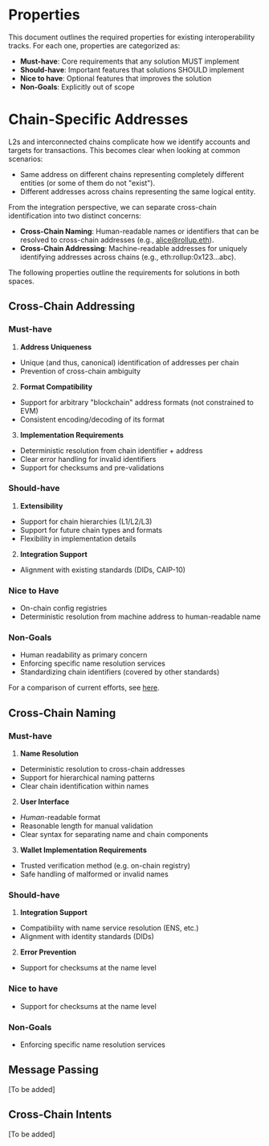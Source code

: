 # Properties

This document outlines the required properties for existing interoperability tracks. For each one, properties are categorized as:

- **Must-have**: Core requirements that any solution MUST implement
- **Should-have**: Important features that solutions SHOULD implement
- **Nice to have**: Optional features that improves the solution
- **Non-Goals**: Explicitly out of scope

# Chain-Specific Addresses

L2s and interconnected chains complicate how we identify accounts and targets for transactions. This becomes clear when looking at common scenarios:
* Same address on different chains representing completely different entities (or some of them do not "exist").
* Different addresses across chains representing the same logical entity.

From the integration perspective, we can separate cross-chain identification into two distinct concerns:

- **Cross-Chain Naming**: Human-readable names or identifiers that can be resolved to cross-chain addresses (e.g., alice@rollup.eth).
- **Cross-Chain Addressing**: Machine-readable addresses for uniquely identifying addresses across chains (e.g., eth:rollup:0x123...abc).

The following properties outline the requirements for solutions in both spaces.

## Cross-Chain Addressing

### Must-have

1. **Address Uniqueness**
- Unique (and thus, canonical) identification of addresses per chain
- Prevention of cross-chain ambiguity

2. **Format Compatibility**
- Support for arbitrary "blockchain" address formats (not constrained to EVM)
- Consistent encoding/decoding of its format

3. **Implementation Requirements**
- Deterministic resolution from chain identifier + address
- Clear error handling for invalid identifiers
- Support for checksums and pre-validations

### Should-have

1. **Extensibility**
- Support for chain hierarchies (L1/L2/L3)
- Support for future chain types and formats
- Flexibility in implementation details

2. **Integration Support**
- Alignment with existing standards (DIDs, CAIP-10)

### Nice to Have

- On-chain config registries
- Deterministic resolution from machine address to human-readable name

### Non-Goals

- Human readability as primary concern
- Enforcing specific name resolution services
- Standardizing chain identifiers (covered by other standards)

For a comparison of current efforts, see [here](./docs/addresses-current-efforts.md).

## Cross-Chain Naming

### Must-have

1. **Name Resolution**
- Deterministic resolution to cross-chain addresses
- Support for hierarchical naming patterns
- Clear chain identification within names

2. **User Interface**
- _Human_-readable format
- Reasonable length for manual validation
- Clear syntax for separating name and chain components

3. **Wallet Implementation Requirements**
- Trusted verification method (e.g. on-chain registry)
- Safe handling of malformed or invalid names

### Should-have

1. **Integration Support**
- Compatibility with name service resolution (ENS, etc.)
- Alignment with identity standards (DIDs)

2. **Error Prevention**
- Support for checksums at the name level

### Nice to have
- Support for checksums at the name level

### Non-Goals
- Enforcing specific name resolution services

## Message Passing

[To be added]

## Cross-Chain Intents

[To be added]
